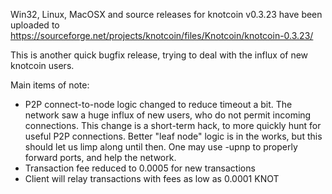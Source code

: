 Win32, Linux, MacOSX and source releases for knotcoin v0.3.23 have been uploaded to
https://sourceforge.net/projects/knotcoin/files/Knotcoin/knotcoin-0.3.23/

This is another quick bugfix release, trying to deal with the influx of new knotcoin users.

Main items of note:

* P2P connect-to-node logic changed to reduce timeout a bit.  The network saw a huge influx of new users, who do not permit incoming connections.  This change is a short-term hack, to more quickly hunt for useful P2P connections.  Better "leaf node" logic is in the works, but this should let us limp along until then.  One may use -upnp to properly forward ports, and help the network.
* Transaction fee reduced to 0.0005 for new transactions
* Client will relay transactions with fees as low as 0.0001 KNOT

